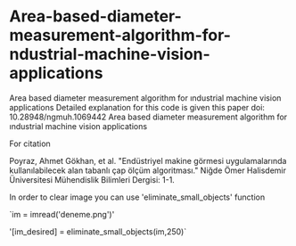 # Area-based-diameter-measurement-algorithm-for-ndustrial-machine-vision-applications
Area based diameter measurement algorithm for ındustrial machine vision applications
Detailed explanation for this code is given this paper doi: 10.28948/ngmuh.1069442 
Area based diameter measurement algorithm for ındustrial machine vision applications

For citation

Poyraz, Ahmet Gökhan, et al. "Endüstriyel makine görmesi uygulamalarında kullanılabilecek alan tabanlı çap ölçüm algoritması." Niğde Ömer Halisdemir Üniversitesi Mühendislik Bilimleri Dergisi: 1-1.

In order to clear image you can use 'eliminate_small_objects' function

`im = imread('deneme.png')'

'[im_desired] = eliminate_small_objects(im,250)`
